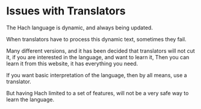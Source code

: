 # Issues with Translators

The Hach language is dynamic, and always being updated.

When translators have to process this dynamic text, sometimes they fail.

Many different versions, and it has been decided that translators will not cut it, if you are interested in the language, and want to learn it,
Then you can learn it from this website, it has everything you need.

If you want basic interpretation of the language, then by all means, use a translator.

But having Hach limited to a set of features, will not be a very safe way to learn the language.